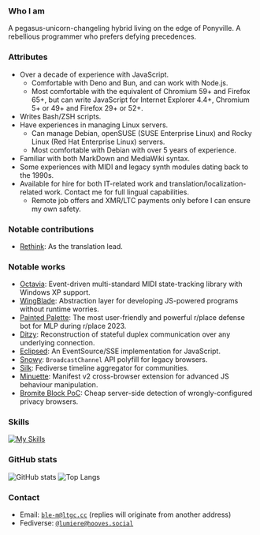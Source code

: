 ### Who I am
A pegasus-unicorn-changeling hybrid living on the edge of Ponyville. A rebellious programmer who prefers defying precedences.

### Attributes
* Over a decade of experience with JavaScript.
  * Comfortable with Deno and Bun, and can work with Node.js.
  * Most comfortable with the equivalent of Chromium 59+ and Firefox 65+, but can write JavaScript for Internet Explorer 4.4+, Chromium 5+ or 49+ and Firefox 29+ or 52+.
* Writes Bash/ZSH scripts.
* Have experiences in managing Linux servers.
  * Can manage Debian, openSUSE (SUSE Enterprise Linux) and Rocky Linux (Red Hat Enterprise Linux) servers.
  * Most comfortable with Debian with over 5 years of experience.
* Familiar with both MarkDown and MediaWiki syntax.
* Some experiences with MIDI and legacy synth modules dating back to the 1990s.
* Available for hire for both IT-related work and translation/localization-related work. Contact me for full lingual capabilities.
  * Remote job offers and XMR/LTC payments only before I can ensure my own safety.

### Notable contributions
* [Rethink](https://github.com/celzero/rethink-app): As the translation lead.

### Notable works
* [Octavia](https://github.com/ltgcgo/octavia): Event-driven multi-standard MIDI state-tracking library with Windows XP support.
* [WingBlade](https://github.com/ltgcgo/wingblade): Abstraction layer for developing JS-powered programs without runtime worries.
* [Painted Palette](https://github.com/ltgcgo/painted-palette): The most user-friendly and powerful r/place defense bot for MLP during r/place 2023.
* [Ditzy](https://github.com/ltgcgo/ditzy): Reconstruction of stateful duplex communication over any underlying connection.
* [Eclipsed](https://github.com/ltgcgo/eclipsed): An EventSource/SSE implementation for JavaScript.
* [Snowy](https://github.com/ltgcgo/snowy): `BroadcastChannel` API polyfill for legacy browsers.
* [Silk](https://github.com/ltgcgo/silk): Fediverse timeline aggregator for communities.
* [Minuette](https://github.com/ltgcgo/minuette): Manifest v2 cross-browser extension for advanced JS behaviour manipulation.
* [Bromite Block PoC](https://github.com/PoneyClairDeLune/bromite-block): Cheap server-side detection of wrongly-configured privacy browsers.

### Skills
[![My Skills](https://skillicons.dev/icons?i=bash,md,html,css,js,deno,bun,nodejs,alpinejs,go,cs,java,c,rust,linux,debian,atom,cloudflare,workers,docker,fediverse,git,github,githubactions,grafana,prometheus,ps,ai,ipfs,godot)](https://skillicons.dev)

### GitHub stats
![GitHub stats](https://github-readme-stats.vercel.app/api?username=PoneyClairDeLune&show_icons=true&theme=radical)
![Top Langs](https://github-readme-stats-git-masterrstaa-rickstaa.vercel.app/api/top-langs/?username=PoneyClairDeLune&layout=compact)

### Contact
- Email: [`ble-m@ltgc.cc`](mailto:ble-m@ltgc.cc) (replies will originate from another address)
- Fediverse: [`@lumiere@hooves.social`](https://hooves.social/@lumiere)
